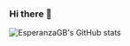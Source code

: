 ### Hi there 👋

<!--
**EsperanzaGB/EsperanzaGB** is a ✨ _special_ ✨ repository because its `README.md` (this file) appears on your GitHub profile.

Here are some ideas to get you started:

- 🔭 I’m currently working on ...
- 🌱 I’m currently learning ...
- 👯 I’m looking to collaborate on ...
- 🤔 I’m looking for help with ...
- 💬 Ask me about ...
- 📫 How to reach me: ...
- 😄 Pronouns: ...
- ⚡ Fun fact: ...
-->


![EsperanzaGB's GitHub stats](https://github-readme-stats.vercel.app/api?username=EsperanzaGB&show_icons=true&theme=radical)
